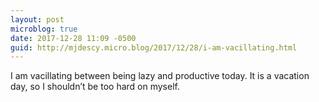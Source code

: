 ```yaml
---
layout: post
microblog: true
date: 2017-12-28 11:09 -0500
guid: http://mjdescy.micro.blog/2017/12/28/i-am-vacillating.html
---
```

I am vacillating between being lazy and productive today. It is a vacation day, so I shouldn’t be too hard on myself.
